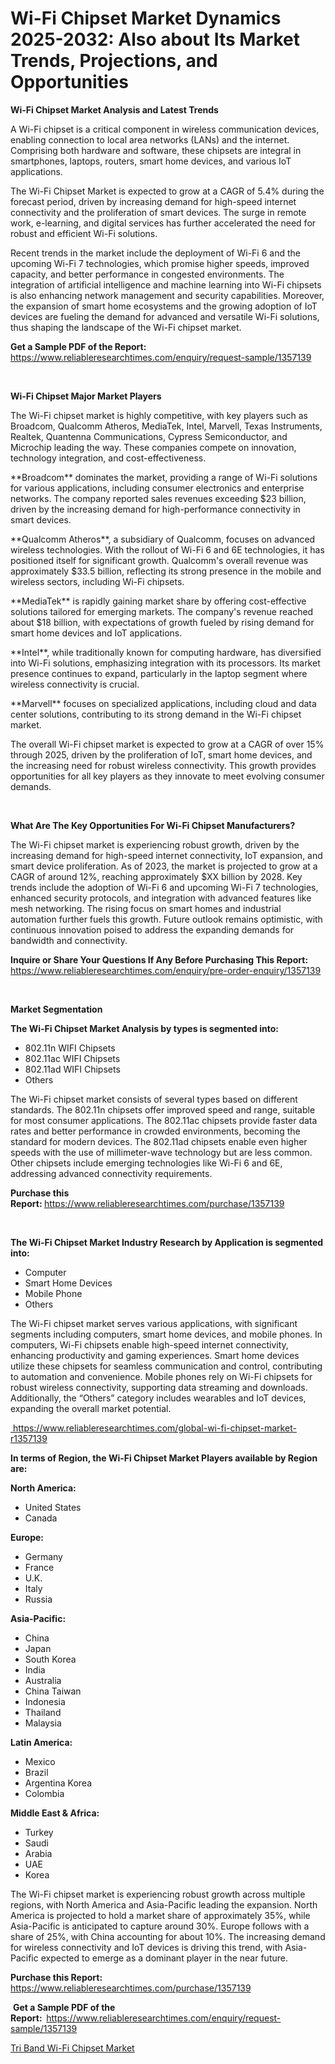 <p><h1>Wi-Fi Chipset Market Dynamics 2025-2032: Also about Its Market Trends, Projections, and Opportunities</h1></p><p><strong>Wi-Fi Chipset Market Analysis and Latest Trends</strong></p>
<p><p>A Wi-Fi chipset is a critical component in wireless communication devices, enabling connection to local area networks (LANs) and the internet. Comprising both hardware and software, these chipsets are integral in smartphones, laptops, routers, smart home devices, and various IoT applications. </p><p>The Wi-Fi Chipset Market is expected to grow at a CAGR of 5.4% during the forecast period, driven by increasing demand for high-speed internet connectivity and the proliferation of smart devices. The surge in remote work, e-learning, and digital services has further accelerated the need for robust and efficient Wi-Fi solutions. </p><p>Recent trends in the market include the deployment of Wi-Fi 6 and the upcoming Wi-Fi 7 technologies, which promise higher speeds, improved capacity, and better performance in congested environments. The integration of artificial intelligence and machine learning into Wi-Fi chipsets is also enhancing network management and security capabilities. Moreover, the expansion of smart home ecosystems and the growing adoption of IoT devices are fueling the demand for advanced and versatile Wi-Fi solutions, thus shaping the landscape of the Wi-Fi chipset market.</p></p>
<p><strong>Get a Sample PDF of the Report:&nbsp;</strong> <a href="https://www.reliableresearchtimes.com/enquiry/request-sample/1357139?utm_campaign=3170&utm_medium=2&utm_source=Github&utm_content=ia&utm_term=06042025&utm_id=wi-fi-chipset">https://www.reliableresearchtimes.com/enquiry/request-sample/1357139</a></p>
<p>&nbsp;</p>
<p><strong>Wi-Fi Chipset Major Market Players</strong></p>
<p><p>The Wi-Fi chipset market is highly competitive, with key players such as Broadcom, Qualcomm Atheros, MediaTek, Intel, Marvell, Texas Instruments, Realtek, Quantenna Communications, Cypress Semiconductor, and Microchip leading the way. These companies compete on innovation, technology integration, and cost-effectiveness.</p><p>**Broadcom** dominates the market, providing a range of Wi-Fi solutions for various applications, including consumer electronics and enterprise networks. The company reported sales revenues exceeding $23 billion, driven by the increasing demand for high-performance connectivity in smart devices.</p><p>**Qualcomm Atheros**, a subsidiary of Qualcomm, focuses on advanced wireless technologies. With the rollout of Wi-Fi 6 and 6E technologies, it has positioned itself for significant growth. Qualcomm's overall revenue was approximately $33.5 billion, reflecting its strong presence in the mobile and wireless sectors, including Wi-Fi chipsets.</p><p>**MediaTek** is rapidly gaining market share by offering cost-effective solutions tailored for emerging markets. The company's revenue reached about $18 billion, with expectations of growth fueled by rising demand for smart home devices and IoT applications.</p><p>**Intel**, while traditionally known for computing hardware, has diversified into Wi-Fi solutions, emphasizing integration with its processors. Its market presence continues to expand, particularly in the laptop segment where wireless connectivity is crucial.</p><p>**Marvell** focuses on specialized applications, including cloud and data center solutions, contributing to its strong demand in the Wi-Fi chipset market. </p><p>The overall Wi-Fi chipset market is expected to grow at a CAGR of over 15% through 2025, driven by the proliferation of IoT, smart home devices, and the increasing need for robust wireless connectivity. This growth provides opportunities for all key players as they innovate to meet evolving consumer demands.</p></p>
<p>&nbsp;</p>
<p><strong>What Are The Key Opportunities For Wi-Fi Chipset Manufacturers?</strong></p>
<p><p>The Wi-Fi chipset market is experiencing robust growth, driven by the increasing demand for high-speed internet connectivity, IoT expansion, and smart device proliferation. As of 2023, the market is projected to grow at a CAGR of around 12%, reaching approximately $XX billion by 2028. Key trends include the adoption of Wi-Fi 6 and upcoming Wi-Fi 7 technologies, enhanced security protocols, and integration with advanced features like mesh networking. The rising focus on smart homes and industrial automation further fuels this growth. Future outlook remains optimistic, with continuous innovation poised to address the expanding demands for bandwidth and connectivity.</p></p>
<p><strong>Inquire or Share Your Questions If Any Before Purchasing This Report:</strong> <a href="https://www.reliableresearchtimes.com/enquiry/pre-order-enquiry/1357139?utm_campaign=3170&utm_medium=2&utm_source=Github&utm_content=ia&utm_term=06042025&utm_id=wi-fi-chipset">https://www.reliableresearchtimes.com/enquiry/pre-order-enquiry/1357139</a></p>
<p>&nbsp;</p>
<p><strong>Market Segmentation</strong></p>
<p><strong>The Wi-Fi Chipset Market Analysis by types is segmented into:</strong></p>
<p><ul><li>802.11n WIFI Chipsets</li><li>802.11ac WIFI Chipsets</li><li>802.11ad WIFI Chipsets</li><li>Others</li></ul></p>
<p><p>The Wi-Fi chipset market consists of several types based on different standards. The 802.11n chipsets offer improved speed and range, suitable for most consumer applications. The 802.11ac chipsets provide faster data rates and better performance in crowded environments, becoming the standard for modern devices. The 802.11ad chipsets enable even higher speeds with the use of millimeter-wave technology but are less common. Other chipsets include emerging technologies like Wi-Fi 6 and 6E, addressing advanced connectivity requirements.</p></p>
<p><strong>Purchase this Report:&nbsp;</strong><a href="https://www.reliableresearchtimes.com/purchase/1357139?utm_campaign=3170&utm_medium=2&utm_source=Github&utm_content=ia&utm_term=06042025&utm_id=wi-fi-chipset">https://www.reliableresearchtimes.com/purchase/1357139</a></p>
<p>&nbsp;</p>
<p><strong>The Wi-Fi Chipset Market Industry Research by Application is segmented into:</strong></p>
<p><ul><li>Computer</li><li>Smart Home Devices</li><li>Mobile Phone</li><li>Others</li></ul></p>
<p><p>The Wi-Fi chipset market serves various applications, with significant segments including computers, smart home devices, and mobile phones. In computers, Wi-Fi chipsets enable high-speed internet connectivity, enhancing productivity and gaming experiences. Smart home devices utilize these chipsets for seamless communication and control, contributing to automation and convenience. Mobile phones rely on Wi-Fi chipsets for robust wireless connectivity, supporting data streaming and downloads. Additionally, the “Others” category includes wearables and IoT devices, expanding the overall market potential.</p></p>
<p><a href="https://www.reliableresearchtimes.com/global-wi-fi-chipset-market-r1357139?utm_campaign=3170&utm_medium=2&utm_source=Github&utm_content=ia&utm_term=06042025&utm_id=wi-fi-chipset">&nbsp;https://www.reliableresearchtimes.com/global-wi-fi-chipset-market-r1357139</a></p>
<p><strong>In terms of Region, the Wi-Fi Chipset Market Players available by Region are:</strong></p>
<p>
    <p> <strong> North America: </strong>
        <ul>
            <li>United States</li>
            <li>Canada</li>
        </ul>
        </p> 
    <p> <strong> Europe: </strong>
        <ul>
            <li>Germany</li>
            <li>France</li>
            <li>U.K.</li>
            <li>Italy</li>
            <li>Russia</li>
        </ul>
        </p> 
    <p> <strong> Asia-Pacific: </strong>
        <ul>
            <li>China</li>
            <li>Japan</li>
            <li>South Korea</li>
            <li>India</li>
            <li>Australia</li>
            <li>China Taiwan</li>
            <li>Indonesia</li>
            <li>Thailand</li>
            <li>Malaysia</li>
        </ul>
        </p> 
    <p> <strong> Latin America: </strong>
        <ul>
            <li>Mexico</li>
            <li>Brazil</li>
            <li>Argentina Korea</li>
            <li>Colombia</li>
        </ul>
        </p> 
    <p> <strong> Middle East & Africa: </strong>
        <ul>
            <li>Turkey</li>
            <li>Saudi</li>
            <li>Arabia</li>
            <li>UAE</li>
            <li>Korea</li>
        </ul>
    </p>
    </p>
<p><p>The Wi-Fi chipset market is experiencing robust growth across multiple regions, with North America and Asia-Pacific leading the expansion. North America is projected to hold a market share of approximately 35%, while Asia-Pacific is anticipated to capture around 30%. Europe follows with a share of 25%, with China accounting for about 10%. The increasing demand for wireless connectivity and IoT devices is driving this trend, with Asia-Pacific expected to emerge as a dominant player in the near future.</p></p>
<p><strong>Purchase this Report: </strong><a href="https://www.reliableresearchtimes.com/purchase/1357139?utm_campaign=3170&utm_medium=2&utm_source=Github&utm_content=ia&utm_term=06042025&utm_id=wi-fi-chipset">https://www.reliableresearchtimes.com/purchase/1357139</a></p>
<p>&nbsp;<strong>Get a Sample PDF of the Report:&nbsp;&nbsp;</strong><a href="https://www.reliableresearchtimes.com/enquiry/request-sample/1357139?utm_campaign=3170&utm_medium=2&utm_source=Github&utm_content=ia&utm_term=06042025&utm_id=wi-fi-chipset">https://www.reliableresearchtimes.com/enquiry/request-sample/1357139</a></p>
<p><strong></strong></p>
<p><p><a href="https://github.com/rosalinebhakta48/Market-Research-Report-List-1/blob/main/tri-band-wi-fi-chipset-market.md?utm_campaign=3170&utm_medium=2&utm_source=Github&utm_content=ia&utm_term=06042025&utm_id=wi-fi-chipset">Tri Band Wi-Fi Chipset Market</a></p></p>